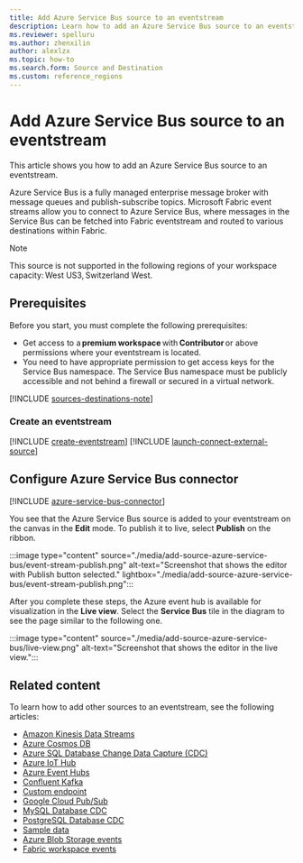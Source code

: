 ```yaml
---
title: Add Azure Service Bus source to an eventstream
description: Learn how to add an Azure Service Bus source to an eventstream.
ms.reviewer: spelluru
ms.author: zhenxilin
author: alexlzx
ms.topic: how-to
ms.search.form: Source and Destination
ms.custom: reference_regions
---
```


# Add Azure Service Bus source to an eventstream
This article shows you how to add an Azure Service Bus source to an eventstream.  

Azure Service Bus is a fully managed enterprise message broker with message queues and publish-subscribe topics. Microsoft Fabric event streams allow you to connect to Azure Service Bus, where messages in the Service Bus can be fetched into Fabric eventstream and routed to various destinations within Fabric. 

> [!NOTE]
> This source is not supported in the following regions of your workspace capacity: West US3, Switzerland West.  

## Prerequisites 
Before you start, you must complete the following prerequisites: 

- Get access to a **premium workspace** with **Contributor** or above permissions where your eventstream is located. 
- You need to have appropriate permission to get access keys for the Service Bus namespace. The Service Bus namespace must be publicly accessible and not behind a firewall or secured in a virtual network. 

[!INCLUDE [sources-destinations-note](./includes/sources-destinations-note.md)]


### Create an eventstream

[!INCLUDE [create-eventstream](./includes/create-eventstream.md)]
[!INCLUDE [launch-connect-external-source](./includes/launch-connect-external-source.md)]
    
## Configure Azure Service Bus connector
[!INCLUDE [azure-service-bus-connector](./includes/azure-service-bus-source-connector.md)]

You see that the Azure Service Bus source is added to your eventstream on the canvas in the **Edit** mode. To publish it to live, select **Publish** on the ribbon.

:::image type="content" source="./media/add-source-azure-service-bus/event-stream-publish.png" alt-text="Screenshot that shows the editor with Publish button selected." lightbox="./media/add-source-azure-service-bus/event-stream-publish.png":::
    
After you complete these steps, the Azure event hub is available for visualization in the **Live view**. Select the **Service Bus** tile in the diagram to see the page similar to the following one.

:::image type="content" source="./media/add-source-azure-service-bus/live-view.png" alt-text="Screenshot that shows the editor in the live view.":::

## Related content

To learn how to add other sources to an eventstream, see the following articles: 

- [Amazon Kinesis Data Streams](add-source-amazon-kinesis-data-streams.md)
- [Azure Cosmos DB](add-source-azure-cosmos-db-change-data-capture.md)
- [Azure SQL Database Change Data Capture (CDC)](add-source-azure-sql-database-change-data-capture.md)
- [Azure IoT Hub](add-source-azure-iot-hub.md)
- [Azure Event Hubs](add-source-azure-event-hubs.md)
- [Confluent Kafka](add-source-confluent-kafka.md)
- [Custom endpoint](add-source-custom-app.md)
- [Google Cloud Pub/Sub](add-source-google-cloud-pub-sub.md) 
- [MySQL Database CDC](add-source-mysql-database-change-data-capture.md)
- [PostgreSQL Database CDC](add-source-postgresql-database-change-data-capture.md)
- [Sample data](add-source-sample-data.md)
- [Azure Blob Storage events](add-source-azure-blob-storage.md)
- [Fabric workspace events](add-source-fabric-workspace.md)


